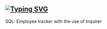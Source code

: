 ## [![Typing SVG](https://readme-typing-svg.demolab.com?font=Fira+Code&pause=1000&color=F7F7F7&repeat=false&width=435&height=25&lines=Employee+Tracker)](https://git.io/typing-svg)

SQL: Employee tracker with the use of Inquirer
